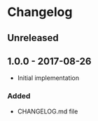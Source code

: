 # Changelog

<!-- There is always Unreleased section on the top. Subsections (Added, Changed, Fixed, Removed) should be added as needed. -->
## Unreleased

## 1.0.0 - 2017-08-26
- Initial implementation

### Added
- CHANGELOG.md file
